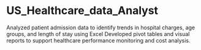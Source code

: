 # US_Healthcare_data_Analyst
Analyzed patient admission data to identify trends in hospital charges, age groups, and length of stay using Excel
Developed pivot tables and visual reports to support healthcare performance monitoring and cost analysis.

